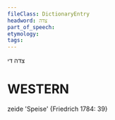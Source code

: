 ```yaml
---
fileClass: DictionaryEntry
headword: צדה
part_of_speech: 
etymology: 
tags: 
---
```

צדה
די

WESTERN
========

zeide 'Speise' {Friedrich 1784: 39}
